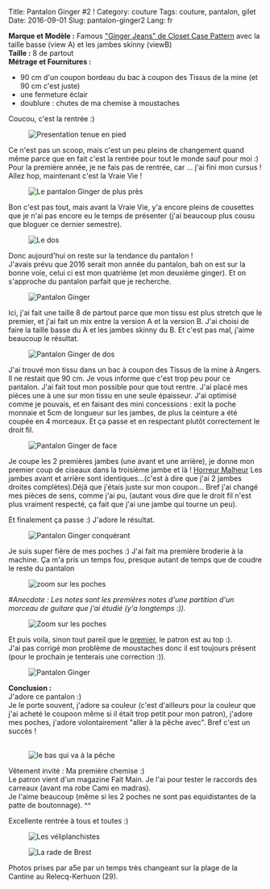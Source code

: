 Title: Pantalon Ginger #2 !
Category: couture
Tags: couture, pantalon, gilet
Date: 2016-09-01
Slug: pantalon-ginger2
Lang: fr

**Marque et Modèle :** Famous ["Ginger Jeans" de Closet Case Pattern](http://store.closetcasefiles.com/products/ginger-skinny-jeans-pattern?variant=3109793091) avec la taille basse (view A) et les jambes skinny (viewB)<br>
**Taille :** 8 de partout<br>
**Métrage et Fournitures :** <br>
- 90 cm d'un coupon bordeau du bac à coupon des Tissus de la mine (et 90 cm c'est juste)<br>
- une fermeture éclair<br>
- doublure : chutes de ma chemise à moustaches<br> 

Coucou, c'est la rentrée :)<br>

<figure>
	<img src="/images/ginger2-Hi.JPG" alt="Presentation tenue en pied">
</figure>

Ce n'est pas un scoop, mais c'est un peu pleins de changement quand même parce que en fait c'est la rentrée pour tout le monde sauf pour moi :) 
Pour la première année, je ne fais pas de rentrée, car ... j'ai fini mon cursus ! Allez hop, maintenant c'est la Vraie Vie ! <br>

<figure>
	<img src="/images/ginger2-face2.JPG" alt="Le pantalon Ginger de plus près">
</figure>

Bon c'est pas tout, mais avant la Vraie Vie, y'a encore pleins de cousettes que je n'ai pas encore eu le temps de présenter (j'ai beaucoup plus cousu que bloguer ce dernier semestre).<br>

<figure>
	<img src="/images/ginger2-butt.JPG" alt=" Le dos">
</figure>

Donc aujourd'hui on reste sur la tendance du pantalon ! <br>
J'avais prévu que 2016 serait mon année du pantalon, bah on est sur la bonne voie, celui ci est mon quatrième (et mon deuxième ginger). Et on s'approche du pantalon parfait que je recherche.<br>

<figure>
	<img src="/images/ginger2-cielnoir.JPG" alt="Pantalon Ginger">
</figure>

Ici, j'ai fait une taille 8 de partout parce que mon tissu est plus stretch que le premier, et j'ai fait un mix entre la version A et la version B. J'ai choisi de faire la taille basse du A et les jambes skinny du B. Et c'est pas mal, j'aime beaucoup le résultat.<br>

<figure>
	<img src="/images/ginger2-poches.JPG" alt="Pantalon Ginger de dos">
</figure>

J'ai trouvé mon tissu dans un bac à coupon des Tissus de la mine à Angers. Il ne restait que 90 cm. Je vous informe que c'est trop peu pour ce pantalon. J'ai fait tout mon possible pour que tout rentre. J'ai placé mes pièces une à une sur mon tissu en une seule épaisseur. J'ai optimisé comme je pouvais, et en faisant des mini concessions : exit la poche monnaie et 5cm de longueur sur les jambes, de plus la ceinture a été coupée en 4 morceaux. Et ça passe et en respectant plutôt correctement le droit fil.<br>

<figure>
	<img src="/images/ginger2-face3.JPG" alt="Pantalon Ginger de face">
</figure>

Je coupe les 2 premières jambes (une avant et une arrière), je donne mon premier coup de ciseaux dans la troisième jambe et là ! [Horreur Malheur](https://www.youtube.com/watch?v=_Jxd5zgoQAE) Les jambes avant et arrière sont identiques...(c'est à dire que j'ai 2 jambes droites complètes).Déjà que j'étais juste sur mon coupon... Bref j'ai changé mes pièces de sens, comme j'ai pu, (autant vous dire que le droit fil n'est plus vraiment respecté, ça fait que j'ai une jambe qui tourne un peu).<br>

Et finalement ça passe :) J'adore le résultat.<br>


<figure>
	<img src="/images/ginger2-conquerant.JPG" alt="Pantalon Ginger conquérant">
</figure>

Je suis super fière de mes poches :) J'ai fait ma première broderie à la machine. Ça m'a pris un temps fou, presque autant de temps que de coudre le reste du pantalon<br>

<figure>
	<img src="/images/ginger2-zoomPoches2-1.JPG" alt="zoom sur les poches">
</figure>

*#Anecdote : Les notes sont les premières notes d'une partition d'un morceau de guitare que j'ai étudié (y'a longtemps :)).*<br>

<figure>
	<img src="/images/ginger2-zoomPoches-1.JPG" alt="Zoom sur les poches">
</figure>

Et puis voila, sinon tout pareil que le [premier](http://mllecarnot.org/pantalon-ginger.html), le patron est au top :).<br>
J'ai pas corrigé mon problème de moustaches donc il est toujours présent (pour le prochain je tenterais une correction :)).<br>

<figure>
	<img src="/images/ginger2-face.JPG" alt="Pantalon Ginger">
</figure>

**Conclusion :**<br>
J'adore ce pantalon :)<br>
Je le porte souvent, j'adore sa couleur (c'est d'ailleurs pour la couleur que j'ai acheté le coupoon même si il était trop petit pour mon patron), j'adore mes poches, j'adore volontairement "aller à la pêche avec". Bref c'est un succès !<br><br> 

<figure>
	<img src="/images/images/ginger2-pieds.JPG" alt="le bas qui va à la pêche">
</figure>

Vêtement invité : Ma première chemise :)<br>
 Le patron vient d'un magazine Fait Main. Je l'ai pour tester le raccords des carreaux (avant ma robe Cami en madras). <br>
 Je l'aime beaucoup (même si les 2 poches ne sont pas equidistantes de la patte de boutonnage). ^^

Excellente rentrée à tous et toutes :)<br>

<figure>
	<img src="/images/images/ginger2-mer.JPG" alt="Les véliplanchistes">
</figure>

<figure>
	<img src="/images/images/ginger2-mer2.JPG" alt="La  rade de Brest">
</figure>

Photos prises par a5e par un temps très changeant sur la plage de la Cantine au Relecq-Kerhuon (29). 